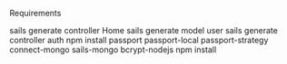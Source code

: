 Requirements

sails generate controller Home
sails generate model user
sails generate controller auth
npm install passport passport-local passport-strategy connect-mongo sails-mongo bcrypt-nodejs
npm install
